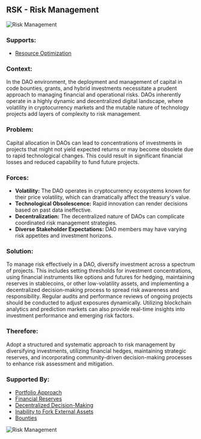 ## RSK - Risk Management

![Risk Management](./output/illustrations/risk_management.png)

### Supports:
* [Resource Optimization](./resource_optimization.html)

### Context:
In the DAO environment, the deployment and management of capital in code bounties, grants, and hybrid investments necessitate a prudent approach to managing financial and operational risks. DAOs inherently operate in a highly dynamic and decentralized digital landscape, where volatility in cryptocurrency markets and the mutable nature of technology projects add layers of complexity to risk management.

### Problem:
Capital allocation in DAOs can lead to concentrations of investments in projects that might not yield expected returns or may become obsolete due to rapid technological changes. This could result in significant financial losses and reduced capability to fund future projects.

### Forces:
- **Volatility:** The DAO operates in cryptocurrency ecosystems known for their price volatility, which can dramatically affect the treasury's value.
- **Technological Obsolescence:** Rapid innovation can render decisions based on past data ineffective.
- **Decentralization:** The decentralized nature of DAOs can complicate coordinated risk management strategies.
- **Diverse Stakeholder Expectations:** DAO members may have varying risk appetites and investment horizons.

### Solution:
To manage risk effectively in a DAO, diversify investment across a spectrum of projects. This includes setting thresholds for investment concentrations, using financial instruments like options and futures for hedging, maintaining reserves in stablecoins, or other low-volatility assets, and implementing a decentralized decision-making process to spread risk awareness and responsibility. Regular audits and performance reviews of ongoing projects should be conducted to adjust exposures dynamically. Utilizing blockchain analytics and prediction markets can also provide real-time insights into investment performance and emerging risk factors.

### Therefore:
Adopt a structured and systematic approach to risk management by diversifying investments, utilizing financial hedges, maintaining strategic reserves, and incorporating community-driven decision-making processes to enhance risk assessment and mitigation.

### Supported By:
* [Portfolio Approach](./portfolio_approach.html)
* [Financial Reserves](./financial_reserves.html)
* [Decentralized Decision-Making](./decentralized_decision_making.html)
* [Inability to Fork External Assets](./inability_to_fork_external_assets.html)
* [Bounties](./bounties.html)

![Risk Management](./output/risk_management_specific_graph.png)